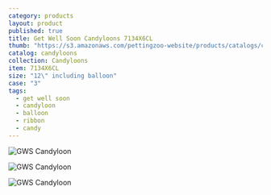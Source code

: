 ```yaml
---
category: products
layout: product
published: true
title: Get Well Soon Candyloons 7134X6CL
thumb: "https://s3.amazonaws.com/pettingzoo-website/products/catalogs/candyloon/Product+Images/GWSBalloonAsst.jpg"
catalog: candyloons
collection: Candyloons
item: 7134X6CL
size: "12\" including balloon"
case: "3"
tags: 
  - get well soon
  - candyloon
  - balloon
  - ribbon
  - candy
---
```


![GWS Candyloon](https://s3.amazonaws.com/pettingzoo-website/products/catalogs/candyloon/Product+Images/Balloon_Candy_get_Well_bandaid.jpg)

![GWS Candyloon](https://s3.amazonaws.com/pettingzoo-website/products/catalogs/candyloon/Product+Images/Balloon_Candy_get_well_Soon_Yellow.jpg)

![GWS Candyloon](https://s3.amazonaws.com/pettingzoo-website/products/catalogs/candyloon/Product+Images/BALLOON_CANDY_GET_WELL_BLUE.jpg)